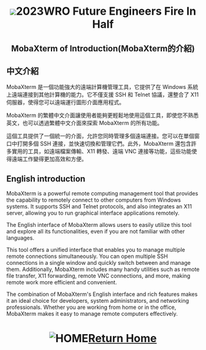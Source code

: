 # <div align="center"><img src=../../other/img/logo.jpg></img>2023WRO Future Engineers Fire In Half </div>
## <div align="center">MobaXterm of Introduction(MobaXterm的介紹)</div> 

## 中文介紹  
MobaXterm 是一個功能強大的遠端計算機管理工具，它提供了在 Windows 系統上遠端連接到其他計算機的能力。它不僅支援 SSH 和 Telnet 協議，還整合了 X11 伺服器，使得您可以遠端運行圖形介面應用程式。

MobaXterm 的繁體中文介面讓使用者能夠更輕鬆地使用這個工具，即使您不熟悉英文，也可以透過繁體中文介面來探索 MobaXterm 的所有功能。

這個工具提供了一個統一的介面，允許您同時管理多個遠端連接。您可以在單個窗口中打開多個 SSH 連接，並快速切換和管理它們。此外，MobaXterm 還包含許多實用的工具，如遠端檔案傳輸、X11 轉發、遠端 VNC 連接等功能，這些功能使得遠端工作變得更加高效和方便。

## English introduction  
MobaXterm is a powerful remote computing management tool that provides the capability to remotely connect to other computers from Windows systems. It supports SSH and Telnet protocols, and also integrates an X11 server, allowing you to run graphical interface applications remotely.

The English interface of MobaXterm allows users to easily utilize this tool and explore all its functionalities, even if you are not familiar with other languages.

This tool offers a unified interface that enables you to manage multiple remote connections simultaneously. You can open multiple SSH connections in a single window and quickly switch between and manage them. Additionally, MobaXterm includes many handy utilities such as remote file transfer, X11 forwarding, remote VNC connections, and more, making remote work more efficient and convenient.

The combination of MobaXterm's English interface and rich features makes it an ideal choice for developers, system administrators, and networking professionals. Whether you are working from home or in the office, MobaXterm makes it easy to manage remote computers effectively.


# <div align="center">![HOME](../../other/img/Home.jpg)[Return Home](../../)</div> 
